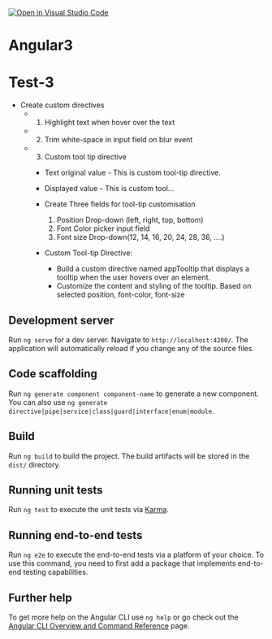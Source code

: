 [![Open in Visual Studio Code](https://classroom.github.com/assets/open-in-vscode-2e0aaae1b6195c2367325f4f02e2d04e9abb55f0b24a779b69b11b9e10269abc.svg)](https://classroom.github.com/online_ide?assignment_repo_id=18852006&assignment_repo_type=AssignmentRepo)
# Angular3

# Test-3
- Create custom directives
    - 1. Highlight text when hover over the text
    - 2. Trim white-space in input field on blur event
    - 3. Custom tool tip directive 
        - Text original value - This is custom tool-tip directive.
        - Displayed value - This is custom tool...

        - Create Three fields for tool-tip customisation
            1. Position Drop-down (left, right, top, bottom)
            2. Font Color picker input field
            3. Font size Drop-down(12, 14, 16, 20, 24, 28, 36, ....)
                        
        - Custom Tool-tip Directive:
            - Build a custom directive named appTooltip that displays a tooltip when the user hovers over an element.
            - Customize the content and styling of the tooltip. Based on selected position, font-color, font-size


## Development server

Run `ng serve` for a dev server. Navigate to `http://localhost:4200/`. The application will automatically reload if you change any of the source files.

## Code scaffolding

Run `ng generate component component-name` to generate a new component. You can also use `ng generate directive|pipe|service|class|guard|interface|enum|module`.

## Build

Run `ng build` to build the project. The build artifacts will be stored in the `dist/` directory.

## Running unit tests

Run `ng test` to execute the unit tests via [Karma](https://karma-runner.github.io).

## Running end-to-end tests

Run `ng e2e` to execute the end-to-end tests via a platform of your choice. To use this command, you need to first add a package that implements end-to-end testing capabilities.

## Further help

To get more help on the Angular CLI use `ng help` or go check out the [Angular CLI Overview and Command Reference](https://angular.io/cli) page.
